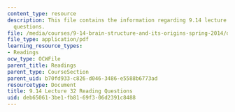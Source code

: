 ```yaml
---
content_type: resource
description: This file contains the information regarding 9.14 lecture 32 reading
  questions.
file: /media/courses/9-14-brain-structure-and-its-origins-spring-2014/deb650613be1fb8169f306d2391c8488_MIT9_14S14_Lec32ReadQue.pdf
file_type: application/pdf
learning_resource_types:
- Readings
ocw_type: OCWFile
parent_title: Readings
parent_type: CourseSection
parent_uid: b70fd933-c826-d046-3486-e5588b6773ad
resourcetype: Document
title: 9.14 Lecture 32 Reading Questions
uid: deb65061-3be1-fb81-69f3-06d2391c8488
---
```

